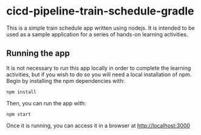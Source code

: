 # cicd-pipeline-train-schedule-gradle

This is a simple train schedule app written using nodejs. It is intended to be used as a sample application for a series of hands-on learning activities.

## Running the app

It is not necessary to run this app locally in order to complete the learning activities, but if you wish to do so you will need a local installation of npm. Begin by installing the npm dependencies with: 

    npm install

Then, you can run the app with: 

    npm start

Once it is running, you can access it in a browser at [http://localhost:3000](http://localhost:3000)

